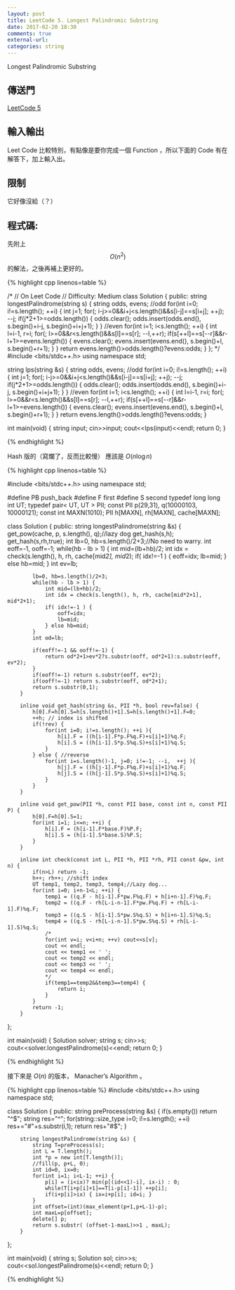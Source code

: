 ```yaml
---
layout: post
title: LeetCode 5. Longest Palindromic Substring
date: 2017-02-20 18:30
comments: true
external-url:
categories: string
---
```


Longest Palindromic Substring

## 傳送門
[LeetCode 5](https://leetcode.com/problems/longest-palindromic-substring/?tab=Description)

## 輸入輸出
Leet Code 比較特別，有點像是要你完成一個 Function ，所以下面的 Code 有在解答下，加上輸入出。

## 限制
它好像沒給（？）

## 程式碼:

先附上 $$O(n^{2})$$ 的解法，之後再補上更好的。

{% highlight cpp linenos=table %}

/*
// On Leet Code
// Difficulty: Medium
class Solution {
    public:
        string longestPalindrome(string s) {
            string odds, evens;
            //odd
            for(int i=0; i!=s.length(); ++i) {
                int j=1;
                for(; i-j>=0&&i+j<s.length()&&s[i-j]==s[i+j]; ++j);
                --j;
                if(j*2+1>=odds.length()) {
                    odds.clear();
                    odds.insert(odds.end(), s.begin()+i-j, s.begin()+i+j+1);
                }
            }
            //even
            for(int i=1; i<s.length(); ++i) {
                int l=i-1, r=i;
                for(; l>=0&&r<s.length()&&s[l]==s[r]; --l,++r);
                if(s[++l]==s[--r]&&r-l+1>=evens.length()) {
                    evens.clear();
                    evens.insert(evens.end(), s.begin()+l, s.begin()+r+1);
                }
            }
            return evens.length()>odds.length()?evens:odds;
        }
};
*/
#include <bits/stdc++.h>
using namespace std;

string lps(string &s) {
    string odds, evens;
    //odd
    for(int i=0; i!=s.length(); ++i) {
        int j=1;
        for(; i-j>=0&&i+j<s.length()&&s[i-j]==s[i+j]; ++j);
        --j;
        if(j*2+1>=odds.length()) {
            odds.clear();
            odds.insert(odds.end(), s.begin()+i-j, s.begin()+i+j+1);
        }
    }
    //even
    for(int i=1; i<s.length(); ++i) {
        int l=i-1, r=i;
        for(; l>=0&&r<s.length()&&s[l]==s[r]; --l,++r);
        if(s[++l]==s[--r]&&r-l+1>=evens.length()) {
            evens.clear();
            evens.insert(evens.end(), s.begin()+l, s.begin()+r+1);
        }
    }
    return evens.length()>odds.length()?evens:odds;
}

int main(void) {
    string input;
    cin>>input;
    cout<<lps(input)<<endl;
    return 0;
}

{% endhighlight %}

Hash 版的（寫爛了，反而比較慢）
應該是 $O(n \log n)$

{% highlight cpp linenos=table %}

#include <bits/stdc++.h>
using namespace std;

#define PB push_back
#define F first
#define S second
typedef long long int UT;
typedef pair< UT, UT > PII;
const PII p(29,31), q(10000103, 10000121);
const int MAXN(1010);
PII h[MAXN], rh[MAXN], cache[MAXN];

class Solution {
    public:
        string longestPalindrome(string &s) {
            get_pow(cache, p, s.length(), q);//lazy dog
            get_hash(s,h); get_hash(s,rh,true);
            int lb=0, hb=s.length()/2+3;//No need to warry.
            int eoff=-1, ooff=-1;
            while(hb - lb > 1) {
                int mid=(lb+hb)/2;
                int idx = check(s.length(), h, rh, cache[mid*2], mid*2);
                if( idx!=-1 ) {
                    eoff=idx;
                    lb=mid;
                } else hb=mid;
            }
            int ev=lb;

            lb=0, hb=s.length()/2+3;
            while(hb - lb > 1) {
                int mid=(lb+hb)/2;
                int idx = check(s.length(), h, rh, cache[mid*2+1], mid*2+1);
                if( idx!=-1 ) {
                    ooff=idx;
                    lb=mid;
                } else hb=mid;
            }
            int od=lb;

            if(eoff!=-1 && ooff!=-1) {
                return od*2+1>ev*2?s.substr(ooff, od*2+1):s.substr(eoff, ev*2);
            }
            if(eoff!=-1) return s.substr(eoff, ev*2);
            if(ooff!=-1) return s.substr(ooff, od*2+1);
            return s.substr(0,1);
        }

        inline void get_hash(string &s, PII *h, bool rev=false) {
            h[0].F=h[0].S=h[s.length()+1].S=h[s.length()+1].F=0;
            ++h; // index is shifted
            if(!rev) {
                for(int i=0; i!=s.length(); ++i ){
                    h[i].F = ((h[i-1].F*p.F%q.F)+s[i]+1)%q.F;
                    h[i].S = ((h[i-1].S*p.S%q.S)+s[i]+1)%q.S;
                }
            } else { //reverse
                for(int i=s.length()-1, j=0; i!=-1; --i,  ++j ){
                    h[j].F = ((h[j-1].F*p.F%q.F)+s[i]+1)%q.F;
                    h[j].S = ((h[j-1].S*p.S%q.S)+s[i]+1)%q.S;
                }
            }
        }

        inline void get_pow(PII *h, const PII base, const int n, const PII P) {
            h[0].F=h[0].S=1;
            for(int i=1; i<=n; ++i) {
                h[i].F = (h[i-1].F*base.F)%P.F;
                h[i].S = (h[i-1].S*base.S)%P.S;
            }
        }

        inline int check(const int L, PII *h, PII *rh, PII const &pw, int n) {
            if(n>L) return -1;
            h++; rh++; //shift index
            UT temp1, temp2, temp3, temp4;//Lazy dog...
            for(int i=0; i+n-1<L; ++i) {
                temp1 = ((q.F - h[i-1].F*pw.F%q.F) + h[i+n-1].F)%q.F;
                temp2 = ((q.F - rh[L-i-n-1].F*pw.F%q.F) + rh[L-i-1].F)%q.F;
                temp3 = ((q.S - h[i-1].S*pw.S%q.S) + h[i+n-1].S)%q.S;
                temp4 = ((q.S - rh[L-i-n-1].S*pw.S%q.S) + rh[L-i-1].S)%q.S;
                /*
                for(int v=i; v<i+n; ++v) cout<<s[v];
                cout << endl;
                cout << temp1 << ' ';
                cout << temp2 << endl;
                cout << temp3 << ' ';
                cout << temp4 << endl;
                */
                if(temp1==temp2&&temp3==temp4) {
                    return i;
                }
            }
            return -1;
        }

};

int main(void) {
    Solution solver;
    string s;
    cin>>s;
    cout<<solver.longestPalindrome(s)<<endl;
    return 0;
}


{% endhighlight %}

接下來是 $O(n)$ 的版本， Manacher’s Algorithm 。

{% highlight cpp linenos=table %}
#include <bits/stdc++.h>
using namespace std;

class Solution {
    public:
        string preProcess(string &s) {
            if(s.empty()) return "^$";
            string res="^";
            for(string::size_type i=0; i!=s.length(); ++i) res+="#"+s.substr(i,1);
            return res+"#$";
        }

        string longestPalindrome(string &s) {
            string T=preProcess(s);
            int L = T.length();
            int *p = new int[T.length()];
            //fill(p, p+L, 0);
            int id=0, ix=0;
            for(int i=1; i<L-1; ++i) {
                p[i] = (i<ix)? min(p[(id<<1)-i], ix-i) : 0;
                while(T[i+p[i]+1]==T[i-p[i]-1]) ++p[i];
                if(i+p[i]>ix) { ix=i+p[i]; id=i; }
            }
            int offset=(int)(max_element(p+1,p+L-1)-p);
            int maxL=p[offset];
            delete[] p;
            return s.substr( (offset-1-maxL)>>1 , maxL);
        }
};

int main(void) {
    string s;
    Solution sol;
    cin>>s;
    cout<<sol.longestPalindrome(s)<<endl;
    return 0;
}

{% endhighlight %}
